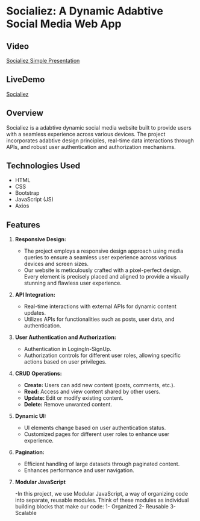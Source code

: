 # Socialiez: A Dynamic Adabtive Social Media Web App
## Video 
[Socialiez Simple Presentation](https://www.linkedin.com/posts/abdelrahman-essa-a4477b189_hello-everyoneits-really-exciting-for-me-activity-7164993806466072577-xitq?utm_source=share&utm_medium=member_desktop)

## LiveDemo 
[Socialiez](https://ephemeral-moonbeam-7d7ac8.netlify.app/)

## Overview
Socialiez is a adabtive dynamic social media website built to provide users with a seamless experience across various devices. The project incorporates adabtive design principles, real-time data interactions through APIs, and robust user authentication and authorization mechanisms.
## Technologies Used
- HTML
- CSS
- Bootstrap
- JavaScript (JS)
- Axios
## Features
1. **Responsive Design:**
   - The project employs a responsive design approach using media queries to ensure a seamless user experience across various devices and screen sizes.
   - Our website is meticulously crafted with a pixel-perfect design. Every element is precisely placed and aligned to provide a visually stunning and flawless user experience.

2. **API Integration:**
   - Real-time interactions with external APIs for dynamic content updates.
   - Utilizes APIs for functionalities such as posts, user data, and authentication.

3. **User Authentication and Authorization:**
   - Authentication in LogingIn-SignUp.
   - Authorization controls for different user roles, allowing specific actions based on user privileges.

4. **CRUD Operations:**
   - **Create:** Users can add new content (posts, comments, etc.).
   - **Read:** Access and view content shared by other users.
   - **Update:** Edit or modify existing content.
   - **Delete:** Remove unwanted content.

5. **Dynamic UI:**
   - UI elements change based on user authentication status.
   - Customized pages for different user roles to enhance user experience.

6. **Pagination:**
   - Efficient handling of large datasets through paginated content.
   - Enhances performance and user navigation.
7. **Modular JavaScript**

   -In this project, we use Modular JavaScript, a way of organizing code into separate, reusable modules. Think of these modules as individual building blocks that make our code:
     1- Organized
     2- Reusable
     3- Scalable

